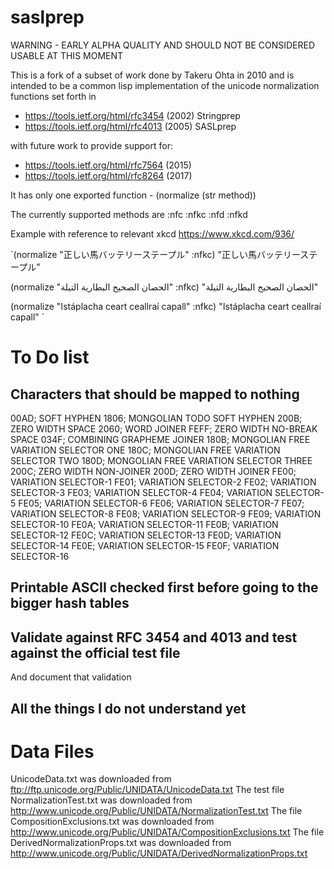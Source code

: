 # saslprep

WARNING - EARLY ALPHA QUALITY AND SHOULD NOT BE CONSIDERED USABLE AT THIS MOMENT

This is a fork of a subset of work done by Takeru Ohta in 2010 and is intended to be a common lisp implementation of the unicode normalization functions set forth in

  * https://tools.ietf.org/html/rfc3454 (2002) Stringprep
  * https://tools.ietf.org/html/rfc4013 (2005) SASLprep

with future work to provide support for:

  * https://tools.ietf.org/html/rfc7564 (2015)
  * https://tools.ietf.org/html/rfc8264 (2017)

It has only one exported function - (normalize (str method))

The currently supported methods are :nfc :nfkc :nfd :nfkd

Example with reference to relevant xkcd https://www.xkcd.com/936/

`(normalize "正しい馬バッテリーステープル" :nfkc)
"正しい馬バッテリーステープル"

(normalize "الحصان الصحيح البطارية التيلة" :nfkc)
"الحصان الصحيح البطارية التيلة"

(normalize "اstáplacha ceart ceallraí capall" :nfkc)
"اstáplacha ceart ceallraí capall"
`

# To Do list
## Characters that should be mapped to nothing

   00AD; SOFT HYPHEN
   1806; MONGOLIAN TODO SOFT HYPHEN
   200B; ZERO WIDTH SPACE
   2060; WORD JOINER
   FEFF; ZERO WIDTH NO-BREAK SPACE
   034F; COMBINING GRAPHEME JOINER
   180B; MONGOLIAN FREE VARIATION SELECTOR ONE
   180C; MONGOLIAN FREE VARIATION SELECTOR TWO
   180D; MONGOLIAN FREE VARIATION SELECTOR THREE
   200C; ZERO WIDTH NON-JOINER
   200D; ZERO WIDTH JOINER
   FE00; VARIATION SELECTOR-1
   FE01; VARIATION SELECTOR-2
   FE02; VARIATION SELECTOR-3
   FE03; VARIATION SELECTOR-4
   FE04; VARIATION SELECTOR-5
   FE05; VARIATION SELECTOR-6
   FE06; VARIATION SELECTOR-7
   FE07; VARIATION SELECTOR-8
   FE08; VARIATION SELECTOR-9
   FE09; VARIATION SELECTOR-10
   FE0A; VARIATION SELECTOR-11
   FE0B; VARIATION SELECTOR-12
   FE0C; VARIATION SELECTOR-13
   FE0D; VARIATION SELECTOR-14
   FE0E; VARIATION SELECTOR-15
   FE0F; VARIATION SELECTOR-16

## Printable ASCII checked first before going to the bigger hash tables

## Validate against RFC 3454 and 4013 and test against the official test file
And document that validation

## All the things I do not understand yet

# Data Files
UnicodeData.txt was downloaded from ftp://ftp.unicode.org/Public/UNIDATA/UnicodeData.txt
The test file NormalizationTest.txt was downloaded from http://www.unicode.org/Public/UNIDATA/NormalizationTest.txt
The file CompositionExclusions.txt was downloaded from http://www.unicode.org/Public/UNIDATA/CompositionExclusions.txt
The file DerivedNormalizationProps.txt was downloaded from http://www.unicode.org/Public/UNIDATA/DerivedNormalizationProps.txt
